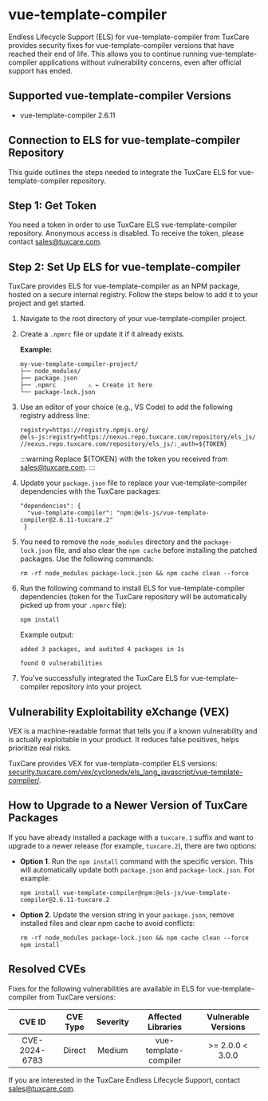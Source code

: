 # vue-template-compiler

Endless Lifecycle Support (ELS) for vue-template-compiler from TuxCare provides security fixes for vue-template-compiler versions that have reached their end of life. This allows you to continue running vue-template-compiler applications without vulnerability concerns, even after official support has ended.

## Supported vue-template-compiler Versions

* vue-template-compiler 2.6.11

## Connection to ELS for vue-template-compiler Repository

This guide outlines the steps needed to integrate the TuxCare ELS for vue-template-compiler repository.

## Step 1: Get Token

You need a token in order to use TuxCare ELS vue-template-compiler repository. Anonymous access is disabled. To receive the token, please contact [sales@tuxcare.com](mailto:sales@tuxcare.com).

## Step 2: Set Up ELS for vue-template-compiler

TuxCare provides ELS for vue-template-compiler as an NPM package, hosted on a secure internal registry. Follow the steps below to add it to your project and get started.

1. Navigate to the root directory of your vue-template-compiler project.
2. Create a `.npmrc` file or update it if it already exists.

   **Example:**

   ```text
   my-vue-template-compiler-project/
   ├── node_modules/
   ├── package.json
   ├── .npmrc         ⚠️ ← Create it here
   └── package-lock.json
   ```

3. Use an editor of your choice (e.g., VS Code) to add the following registry address line:

   <CodeWithCopy>

   ```text
   registry=https://registry.npmjs.org/
   @els-js:registry=https://nexus.repo.tuxcare.com/repository/els_js/
   //nexus.repo.tuxcare.com/repository/els_js/:_auth=${TOKEN}
   ```

   </CodeWithCopy>

   :::warning
   Replace ${TOKEN} with the token you received from [sales@tuxcare.com](mailto:sales@tuxcare.com).
   :::

4. Update your `package.json` file to replace your vue-template-compiler dependencies with the TuxCare packages:

     <CodeWithCopy>

     ```text
     "dependencies": {
       "vue-template-compiler": "npm:@els-js/vue-template-compiler@2.6.11-tuxcare.2"
      }
     ```

     </CodeWithCopy>

5. You need to remove the `node_modules` directory and the `package-lock.json` file, and also clear the `npm cache` before installing the patched packages. Use the following commands:
   
   <CodeWithCopy>

   ```text
   rm -rf node_modules package-lock.json && npm cache clean --force
   ```

   </CodeWithCopy>

6. Run the following command to install ELS for vue-template-compiler dependencies (token for the TuxCare repository will be automatically picked up from your `.npmrc` file):

   <CodeWithCopy>

   ```text
   npm install
   ```

   </CodeWithCopy>

   Example output:

   ```text
   added 3 packages, and audited 4 packages in 1s

   found 0 vulnerabilities
   ```

7. You've successfully integrated the TuxCare ELS for vue-template-compiler repository into your project.

## Vulnerability Exploitability eXchange (VEX) 

VEX is a machine-readable format that tells you if a known vulnerability and is actually exploitable in your product. It reduces false positives, helps prioritize real risks.

TuxCare provides VEX for vue-template-compiler ELS versions: [security.tuxcare.com/vex/cyclonedx/els_lang_javascript/vue-template-compiler/](https://security.tuxcare.com/vex/cyclonedx/els_lang_javascript/vue-template-compiler/).

## How to Upgrade to a Newer Version of TuxCare Packages

If you have already installed a package with a `tuxcare.1` suffix and want to upgrade to a newer release (for example, `tuxcare.2`), there are two options:

* **Option 1**. Run the `npm install` command with the specific version. This will automatically update both `package.json` and `package-lock.json`. For example:

  <CodeWithCopy>

  ```text
  npm install vue-template-compiler@npm:@els-js/vue-template-compiler@2.6.11-tuxcare.2
  ```

  </CodeWithCopy>

* **Option 2**. Update the version string in your `package.json`, remove installed files and clear npm cache to avoid conflicts:

  <CodeWithCopy>

  ```text
  rm -rf node_modules package-lock.json && npm cache clean --force
  npm install
  ```

  </CodeWithCopy>

## Resolved CVEs

Fixes for the following vulnerabilities are available in ELS for vue-template-compiler from TuxCare versions:

| CVE ID        | CVE Type | Severity | Affected Libraries    | Vulnerable Versions |
| :------------:| :------: |:--------:|:---------------------:| :----------------: |
| CVE-2024-6783 | Direct   | Medium   | vue-template-compiler | >= 2.0.0 < 3.0.0   |

If you are interested in the TuxCare Endless Lifecycle Support, contact [sales@tuxcare.com](mailto:sales@tuxcare.com).
